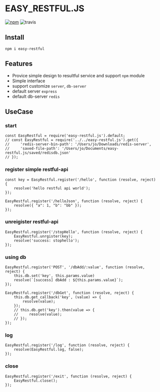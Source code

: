 # EASY_RESTFUL.JS
[![npm](https://img.shields.io/npm/v/pixel-js-k.svg)](https://www.npmjs.com/package/pixel-js-k)
![travis](https://travis-ci.org/keicoon/easy-restful.js.svg?branch=master)  
## Install
```
npm i easy-restful
```
## Features
- Provice simple design to resultful service and support `npm` module
- Simple interface
- support customize `server`, `db-server`
- default server `express`
- default db-server `redis`
## UseCase
### start
```
const EasyRestful = require('easy-restful.js').default;
// const EasyRestful = require('../../easy-restful.js').get({
//     'redis-server-bin-path': '/Users/jo/Downloads/redis-server',
//     'saved-file-path': '/Users/jo/Documents/easy-restful.js/saved/redisdb.json'
// });
```
### register simple restful-api
```
const key = EasyRestful.register('/hello', function (resolve, reject) {
    resolve('hello restful api world');
});

EasyRestful.register('/helloJson', function (resolve, reject) {
    resolve({ "a": 1, "b": "bb" });
});
```
### unreigister restful-api
```
EasyRestful.register('/stopHello', function (resolve, reject) {
    EasyRestful.unrgister(key);
    resolve('success: stophello');
});
```
### using db
```
EasyRestful.register('POST', '/dbAdd/:value', function (resolve, reject) {
    this.db.set('key', this.params.value)
    resolve(`[success] dbAdd : ${this.params.value}`);
});

EasyRestful.register('/dbGet', function (resolve, reject) {
    this.db.get_callback('key', (value) => {
        resolve(value);
    });
    // this.db.get('key').then(value => {
    //     resolve(value);
    // });
});
```
### log
```
EasyRestful.register('/log', function (resolve, reject) {
    resolve(EasyRestful.log, false);
});
```
### close
```
EasyRestful.register('/exit', function (resolve, reject) {
    EasyRestful.close();
});
```
